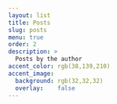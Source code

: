 ```yaml
---
layout: list
title: Posts
slug: posts
menu: true
order: 2
description: >
  Posts by the author
accent_color: rgb(38,139,210)
accent_image:
  background: rgb(32,32,32)
  overlay:    false
---
```

